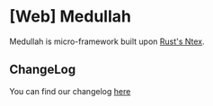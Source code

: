 # [Web] Medullah 
Medullah is micro-framework built upon [Rust's Ntex](https://ntex.rs).

## ChangeLog
You can find our changelog [here](https://github.com/medullah-org/medullah/blob/master/CHANGELOG.md)